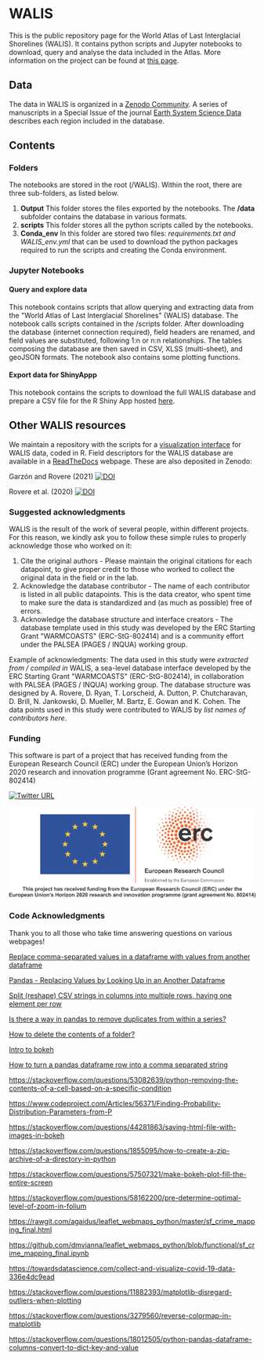 # WALIS

This is the public repository page for the World Atlas of Last Interglacial Shorelines (WALIS). It contains python scripts and Jupyter notebooks to download, query and analyse the data included in the Atlas. More information on the project can be found at [this page](https://warmcoasts.eu/world-atlas).

## Data
The data in WALIS is organized in a [Zenodo Community](https://zenodo.org/communities/walis_database/). A series of manuscripts in a Special Issue of the journal [Earth System Science Data](https://essd.copernicus.org/articles/special_issue1055.html)
 describes each region included in the database.
 
## Contents

### Folders
The notebooks are stored in the root (/WALIS). Within the root, there are three sub-folders, as listed below.

1. **Output** This folder stores the files exported by the notebooks. The **/data** subfolder contains the database in various formats.
2. **scripts** This folder stores all the python scripts called by the notebooks.
3. **Conda_env** In this folder are stored two files: _requirements.txt_ _and WALIS_env.yml_ that can be used to download the python packages required to run the scripts and creating the Conda environment.

### Jupyter Notebooks
#### Query and explore data
This notebook contains scripts that allow querying and extracting data from the "World Atlas of Last Interglacial Shorelines" (WALIS) database. The notebook calls scripts contained in the /scripts folder. After downloading the database (internet connection required), field headers are renamed, and field values are substituted, following 1:n or n:n relationships. The tables composing the database are then saved in CSV, XLSS (multi-sheet), and geoJSON formats. The notebook also contains some plotting functions.
#### Export data for ShinyAppp
This notebook contains the scripts to download the full WALIS database and prepare a CSV file for the R Shiny App hosted [here](https://warmcoasts.shinyapps.io/WALIS_Visualization/). 

## Other WALIS resources
We maintain a repository with the scripts for a [visualization interface](https://github.com/Alerovere/WALIS_Visualization) for WALIS data, coded in R. Field descriptors for the WALIS database are available in a [ReadTheDocs](https://walis-help.readthedocs.io) webpage.
These are also deposited in Zenodo:

Garzón and Rovere (2021) [![DOI](https://zenodo.org/badge/DOI/10.5281/zenodo.4943541.svg)](https://doi.org/10.5281/zenodo.4943541)

Rovere et al. (2020) [![DOI](https://zenodo.org/badge/DOI/10.5281/zenodo.3961544.svg)](https://doi.org/10.5281/zenodo.3961544)

### Suggested acknowledgments
WALIS is the result of the work of several people, within different projects. For this reason, we kindly ask you to follow these simple rules to properly acknowledge those who worked on it:

1. Cite the original authors - Please maintain the original citations for each datapoint, to give proper credit to those who worked to collect the original data in the field or in the lab.
2. Acknowledge the database contributor - The name of each contributor is listed in all public datapoints. This is the data creator, who spent time to make sure the data is standardized and (as much as possible) free of errors.
3. Acknowledge the database structure and interface creators - The database template used in this study was developed by the ERC Starting Grant "WARMCOASTS" (ERC-StG-802414) and is a community effort under the PALSEA (PAGES / INQUA) working group.

Example of acknowledgments: The data used in this study were *extracted from / compiled in* WALIS, a sea-level database interface developed by the ERC Starting Grant "WARMCOASTS" (ERC-StG-802414), in collaboration with PALSEA (PAGES / INQUA) working group. The database structure was designed by A. Rovere, D. Ryan, T. Lorscheid, A. Dutton, P. Chutcharavan, D. Brill, N. Jankowski, D. Mueller, M. Bartz, E. Gowan and K. Cohen. The data points used in this study were contributed to WALIS by *list names of contributors here*.

### Funding
This software is part of a project that has received funding from the European Research Council (ERC) under the European Union’s Horizon 2020 research and innovation programme (Grant agreement No. ERC-StG-802414)

[![Twitter URL](https://img.shields.io/twitter/url/https/twitter.com/walisdatabase.svg?style=social&label=Follow%20%40walisdatabase)](https://twitter.com/walisdatabase)

![logo](./img/ERC.png)

### Code Acknowledgments
Thank you to all those who take time answering questions on various webpages!

[Replace comma-separated values in a dataframe with values from another dataframe](https://stackoverflow.com/questions/59617019/replace-comma-separated-values-in-a-dataframe-with-values-from-another-dataframe/59617707#59617707)

[Pandas - Replacing Values by Looking Up in an Another Dataframe](https://stackoverflow.com/questions/53818434/pandas-replacing-values-by-looking-up-in-an-another-dataframe)

[Split (reshape) CSV strings in columns into multiple rows, having one element per row](https://riptutorial.com/pandas/example/25462/split--reshape--csv-strings-in-columns-into-multiple-rows--having-one-element-per-row)

[Is there a way in pandas to remove duplicates from within a series?](https://stackoverflow.com/questions/56466917/is-there-a-way-in-pandas-to-remove-duplicates-from-within-a-series)

[How to delete the contents of a folder?](https://stackoverflow.com/questions/185936/how-to-delete-the-contents-of-a-folder)

[Intro to bokeh](http://michael-harmon.com/blog/IntroToBokeh.html)

[How to turn a pandas dataframe row into a comma separated string](https://stackoverflow.com/questions/37877708/how-to-turn-a-pandas-dataframe-row-into-a-comma-separated-string)

https://stackoverflow.com/questions/53082639/python-removing-the-contents-of-a-cell-based-on-a-specific-condition

https://www.codeproject.com/Articles/56371/Finding-Probability-Distribution-Parameters-from-P

https://stackoverflow.com/questions/44281863/saving-html-file-with-images-in-bokeh

https://stackoverflow.com/questions/1855095/how-to-create-a-zip-archive-of-a-directory-in-python

https://stackoverflow.com/questions/57507321/make-bokeh-plot-fill-the-entire-screen

https://stackoverflow.com/questions/58162200/pre-determine-optimal-level-of-zoom-in-folium

https://rawgit.com/agaidus/leaflet_webmaps_python/master/sf_crime_mapping_final.html

https://github.com/dmvianna/leaflet_webmaps_python/blob/functional/sf_crime_mapping_final.ipynb

https://towardsdatascience.com/collect-and-visualize-covid-19-data-336e4dc9ead

https://stackoverflow.com/questions/11882393/matplotlib-disregard-outliers-when-plotting

https://stackoverflow.com/questions/3279560/reverse-colormap-in-matplotlib

https://stackoverflow.com/questions/18012505/python-pandas-dataframe-columns-convert-to-dict-key-and-value
